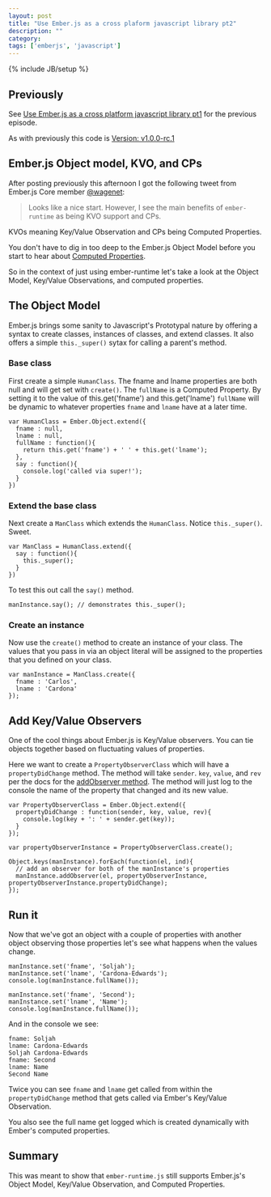 ```yaml
---
layout: post
title: "Use Ember.js as a cross plaform javascript library pt2"
description: ""
category: 
tags: ['emberjs', 'javascript']
---
```

{% include JB/setup %}

## Previously

See [Use Ember.js as a cross platform javascript library pt1](http://cgcardona.github.com/2013/02/18/use-emberjs-as-a-cross-plaform-javascript-library/)
for the previous episode.

As with previously this code is [Version: v1.0.0-rc.1](https://raw.github.com/emberjs/ember.js/release-builds/ember-1.0.0-rc.1.js)

## Ember.js Object model, KVO, and CPs

After posting previously this afternoon I got the following tweet from Ember.js
Core member [@wagenet](https://twitter.com/wagenet/status/303660277797376000):

> Looks like a nice start. However, I see the main benefits of
> `ember-runtime` as being KVO support and CPs.

KVOs meaning Key/Value Observation and CPs being Computed Properties.

You don't have to dig in too deep to the Ember.js Object Model before you start
to hear about [Computed Properties](http://emberjs.com/guides/object-model/computed-properties/).

So in the context of just using ember-runtime let's take a look at the Object
Model, Key/Value Observations, and computed properties.

## The Object Model

Ember.js brings some sanity to Javascript's Prototypal nature by offering a
syntax to create classes, instances of classes, and extend classes. It also
offers a simple `this._super()` sytax for calling a parent's method.

### Base class

First create a simple `HumanClass`. The fname and lname properties are both null
and will get set with `create()`. The `fullName` is a Computed Property. By
setting it to the value of this.get('fname') and this.get('lname') `fullName` will
be dynamic to whatever properties `fname` and `lname` have at a later time.

    var HumanClass = Ember.Object.extend({
      fname : null,
      lname : null,
      fullName : function(){
        return this.get('fname') + ' ' + this.get('lname');
      },
      say : function(){
        console.log('called via super!');
      }
    })

### Extend the base class

Next create a `ManClass` which extends the `HumanClass`. Notice `this._super()`.  Sweet.
    
    var ManClass = HumanClass.extend({
      say : function(){
        this._super();
      }
    })

To test this out call the `say()` method.

    manInstance.say(); // demonstrates this._super();

### Create an instance

Now use the `create()` method to create an instance of your class. The values
that you pass in via an object literal will be assigned to the properties that
you defined on your class.

    var manInstance = ManClass.create({
      fname : 'Carlos', 
      lname : 'Cardona' 
    });

## Add Key/Value Observers

One of the cool things about Ember.js is Key/Value observers. You can tie
objects together based on fluctuating values of properties.

Here we want to create a `PropertyObserverClass` which will have a `propertyDidChange` method. The method will take `sender`. `key`, `value`, and
`rev` per the docs for the [addObserver
method](http://emberjs.com/api/classes/Ember.Object.html#method_addObserver).
The method will just log to the console the name of the property that changed
and its new value.

    var PropertyObserverClass = Ember.Object.extend({
      propertyDidChange : function(sender, key, value, rev){
        console.log(key + ': ' + sender.get(key));
      }
    });

    var propertyObserverInstance = PropertyObserverClass.create();

    Object.keys(manInstance).forEach(function(el, ind){
      // add an observer for both of the manInstance's properties
      manInstance.addObserver(el, propertyObserverInstance, propertyObserverInstance.propertyDidChange);
    });

## Run it

Now that we've got an object with a couple of properties with another object
observing those properties let's see what happens when the values change.

    manInstance.set('fname', 'Soljah');
    manInstance.set('lname', 'Cardona-Edwards');
    console.log(manInstance.fullName());

    manInstance.set('fname', 'Second');
    manInstance.set('lname', 'Name');
    console.log(manInstance.fullName());

And in the console we see:

    fname: Soljah 
    lname: Cardona-Edwards 
    Soljah Cardona-Edwards 
    fname: Second 
    lname: Name 
    Second Name 

Twice you can see `fname` and `lname` get called from within the
`propertyDidChange` method that gets called via Ember's Key/Value Observation.

You also see the full name get logged which is created dynamically with Ember's
computed properties.

## Summary

This was meant to show that `ember-runtime.js` still supports Ember.js's Object
Model, Key/Value Observation, and Computed Properties. 
